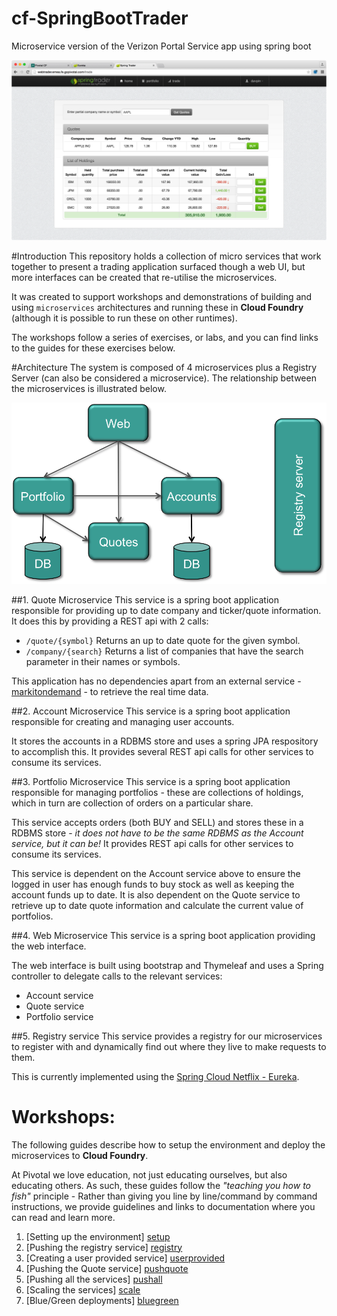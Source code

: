 # cf-SpringBootTrader
Microservice version of the Verizon Portal Service app using spring boot

![Verizon Portal Service](/docs/springtrader2.png)

#Introduction
This repository holds a collection of micro services that work together to present a trading application surfaced though a web UI, but more interfaces can be created that re-utilise the microservices.

It was created to support workshops and demonstrations of building and using `microservices` architectures and running these in **Cloud Foundry** (although it is possible to run these on other runtimes).

The workshops follow a series of exercises, or labs, and you can find links to the guides for these exercises below.

#Architecture
The system is composed of 4 microservices plus a Registry Server (can also be considered a microservice). The relationship between the microservices is illustrated below.

![architecture](/docs/microservices_relationship.png)

##1. Quote Microservice
This service is a spring boot application responsible for providing up to date company and ticker/quote information. It does this by providing a REST api with 2 calls:
* ``/quote/{symbol}``
Returns an up to date quote for the given symbol.
* ``/company/{search}``
Returns a list of companies that have the search parameter in their names or symbols.

This application has no dependencies apart from an external service - [markitondemand](http://dev.markitondemand.com/) - to retrieve the real time data.

##2. Account Microservice
This service is a spring boot application responsible for creating and managing user accounts.

It stores the accounts in a RDBMS store and uses a spring JPA respository to accomplish this. It provides several REST api calls for other services to consume its services.

##3. Portfolio Microservice
This service is a spring boot application responsible for managing portfolios - these are collections of holdings, which in turn are collection of orders on a particular share.

This service accepts orders (both BUY and SELL) and stores these in a RDBMS store - *it does not have to be the same RDBMS as the Account service, but it can be!* It provides REST api calls for other services to consume its services.

This service is dependent on the Account service above to ensure the logged in user has enough funds to buy stock as well as keeping the account funds up to date. It is also dependent on the Quote service to retrieve up to date quote information and calculate the current value of portfolios.

##4. Web Microservice
This service is a spring boot application providing the web interface.

The web interface is built using bootstrap and Thymeleaf and uses a Spring controller to delegate calls to the relevant services:
* Account service
* Quote service
* Portfolio service

##5. Registry service
This service provides a registry for our microservices to register with and dynamically find out where they live to make requests to them.

This is currently implemented using the [Spring Cloud Netflix - Eureka](http://cloud.spring.io/spring-cloud-netflix/).

# Workshops:

The following guides describe how to setup the environment and deploy the microservices to **Cloud Foundry**.

At Pivotal we love education, not just educating ourselves, but also educating others. As such, these guides follow the *"teaching you how to fish"* principle - Rather than giving you line by line/command by command instructions, we provide guidelines and links to documentation where you can read and learn more.

1. [Setting up the environment] [setup]
2. [Pushing the registry service] [registry]
3. [Creating a user provided service] [userprovided]
4. [Pushing the Quote service] [pushquote]
5. [Pushing all the services] [pushall]
6. [Scaling the services] [scale]
7. [Blue/Green deployments] [bluegreen]

[setup]: docs/lab_setup.md
[registry]: docs/lab_registryserver.md
[userprovided]: docs/lab_userprovided.md
[pushquote]: docs/lab_pushquote.md
[pushall]: docs/lab_pushall.md
[scale]: docs/lab_scale.md
[bluegreen]: docs/lab_bluegreen.md
